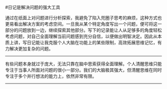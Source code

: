 #日记是解决问题的强大工具

通过在纸面上对问题进行分析探索，我避免了陷入兜圈子思考的麻烦，这种方式也更易看出解决方案的考虑空间。一旦我从某个特定角度写出一个问题，便可将这一部分的问题放到一边，继续探索其他部分。写下的记录能让人从足够多的角度轻松考虑问题，对自己全面理解当前问题感到充分自信，以便做出明智决定。因此从本质上讲，写日记能让我克服个人大脑在功能上的某些限制，高效拓展思维记忆，有力解决更加复杂的问题。

---

有些问题本身就过于庞大，无法只靠在脑中思索获得全面理解。个人清醒思维只能专注于当事人所面对问题的很小一部分。我们的大脑极其强大，但清醒思维在同时专注于多个并行想法的能力上，依然非常有限。

---

